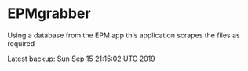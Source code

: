 # EPMgrabber
Using a database from the EPM app this application scrapes the files as required


Latest backup: Sun Sep 15 21:15:02 UTC 2019
